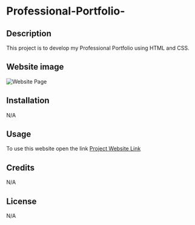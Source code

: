 # Professional-Portfolio-

## Description

This project is to develop my Professional Portfolio using HTML and CSS.


## Website image

![Website Page](https://github.com/Dantas11/Professional-Portfolio-/blob/main/Assets/Images/portfolioimage.png)



## Installation

N/A

## Usage

To use this website open the link [Project Website Link](https://dantas11.github.io/Professional-Portfolio-/)

## Credits

N/A

## License

N/A
